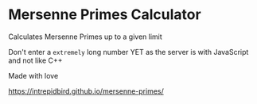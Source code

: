 # Mersenne Primes Calculator

Calculates Mersenne Primes up to a given limit

Don't enter a `extremely` long number YET as the server is with JavaScript and not like C++

Made with love

https://intrepidbird.github.io/mersenne-primes/
